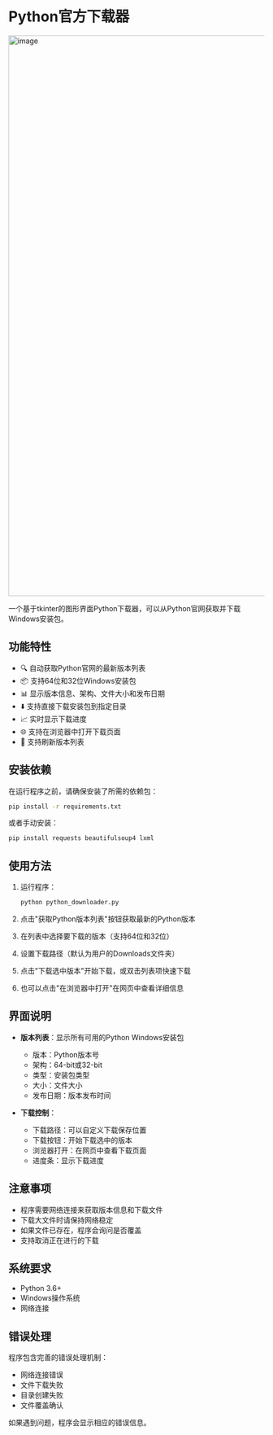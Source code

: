 # Python官方下载器
<img width="1252" height="1102" alt="image" src="https://github.com/user-attachments/assets/05ac0eec-8050-475a-bff8-9cba5e9c90d7" />


一个基于tkinter的图形界面Python下载器，可以从Python官网获取并下载Windows安装包。

## 功能特性

- 🔍 自动获取Python官网的最新版本列表
- 📦 支持64位和32位Windows安装包
- 📊 显示版本信息、架构、文件大小和发布日期
- ⬇️ 支持直接下载安装包到指定目录
- 📈 实时显示下载进度
- 🌐 支持在浏览器中打开下载页面
- 🔄 支持刷新版本列表

## 安装依赖

在运行程序之前，请确保安装了所需的依赖包：

```bash
pip install -r requirements.txt
```

或者手动安装：

```bash
pip install requests beautifulsoup4 lxml
```

## 使用方法

1. 运行程序：
   ```bash
   python python_downloader.py
   ```

2. 点击"获取Python版本列表"按钮获取最新的Python版本

3. 在列表中选择要下载的版本（支持64位和32位）

4. 设置下载路径（默认为用户的Downloads文件夹）

5. 点击"下载选中版本"开始下载，或双击列表项快速下载

6. 也可以点击"在浏览器中打开"在网页中查看详细信息

## 界面说明

- **版本列表**：显示所有可用的Python Windows安装包
  - 版本：Python版本号
  - 架构：64-bit或32-bit
  - 类型：安装包类型
  - 大小：文件大小
  - 发布日期：版本发布时间

- **下载控制**：
  - 下载路径：可以自定义下载保存位置
  - 下载按钮：开始下载选中的版本
  - 浏览器打开：在网页中查看下载页面
  - 进度条：显示下载进度

## 注意事项

- 程序需要网络连接来获取版本信息和下载文件
- 下载大文件时请保持网络稳定
- 如果文件已存在，程序会询问是否覆盖
- 支持取消正在进行的下载

## 系统要求

- Python 3.6+
- Windows操作系统
- 网络连接

## 错误处理

程序包含完善的错误处理机制：
- 网络连接错误
- 文件下载失败
- 目录创建失败
- 文件覆盖确认

如果遇到问题，程序会显示相应的错误信息。
